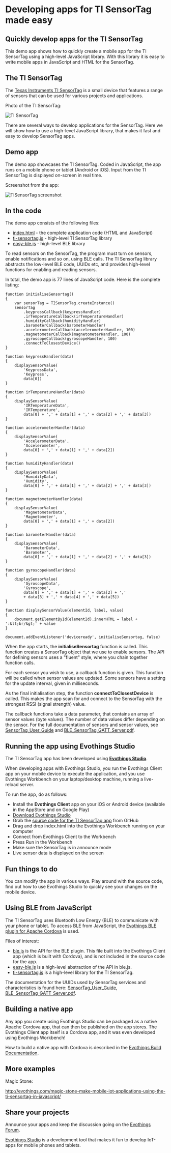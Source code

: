 # Developing apps for TI SensorTag made easy

## Quickly develop apps for the TI SensorTag

This demo app shows how to quickly create a mobile app for the TI SensorTag using a high-level JavaScript library. With this library it is easy to write mobile apps in JavaScript and HTML for the SensorTag.

## The TI SensorTag

The [Texas Instruments TI SensorTag](http://www.ti.com/ww/en/wireless_connectivity/sensortag/) is a small device that features a range of sensors that can be used for various projects and applications.

Photo of the TI SensorTag:

![TI SensorTag](TISensorTag600x400.png)

There are several ways to develop applications for the SensorTag. Here we will show how to use a high-level JavaScript library, that makes it fast and easy to develop SensorTag apps.

## Demo app

The demo app showcases the TI SensorTag. Coded in JavaScript, the app runs on a mobile phone or tablet (Android or iOS). Input from the TI SensorTag is displayed on-screen in real time.

Screenshot from the app:

![TISensorTag screenshot](TISensorTagScreenshot600x340.jpg)

## In the code

The demo app consists of the following files:

* [index.html]() - the complete application code (HTML and JavaScript)
* [ti-sensortag.js]() - high-level TI SensorTag library
* [easy-ble.js]() - high-level BLE library


To read sensors on the SensorTag, the program must turn on sensors, enable notifications and so on, using BLE calls. The  TI SensorTag library abstracts the low-level BLE code, UUIDs etc, and provides high-level functions for enabling and reading sensors.

In total, the demo app is 77 lines of JavaScript code. Here is the complete listing:

    function initialiseSensortag()
    {
        var sensorTag = TISensorTag.createInstance()
        sensorTag
            .keypressCallback(keypressHandler)
            .irTemperatureCallback(irTemperatureHandler)
            .humidityCallback(humidityHandler)
            .barometerCallback(barometerHandler)
            .accelerometerCallback(accelerometerHandler, 100)
            .magnetometerCallback(magnetometerHandler, 100)
            .gyroscopeCallback(gyroscopeHandler, 100)
            .connectToClosestDevice()
    }

    function keypressHandler(data)
    {
        displaySensorValue(
            'KeypressData',
            'Keypress',
            data[0])
    }

    function irTemperatureHandler(data)
    {
        displaySensorValue(
            'IRTemperatureData',
            'IRTemperature',
            data[0] + ',' + data[1] + ',' + data[2] + ',' + data[3])
    }

    function accelerometerHandler(data)
    {
        displaySensorValue(
            'AccelerometerData',
            'Accelerometer',
            data[0] + ',' + data[1] + ',' + data[2])
    }

    function humidityHandler(data)
    {
        displaySensorValue(
            'HumidityData',
            'Humidity',
            data[0] + ',' + data[1] + ',' + data[2] + ',' + data[3])
    }

    function magnetometerHandler(data)
    {
        displaySensorValue(
            'MagnetometerData',
            'Magnetometer',
            data[0] + ',' + data[1] + ',' + data[2])
    }

    function barometerHandler(data)
    {
        displaySensorValue(
            'BarometerData',
            'Barometer',
            data[0] + ',' + data[1] + ',' + data[2] + ',' + data[3])
    }

    function gyroscopeHandler(data)
    {
        displaySensorValue(
            'GyroscopeData',
            'Gyroscope',
            data[0] + ',' + data[1] + ',' + data[2] + ','
            + data[3] + ',' + data[4] + ',' + data[5])
    }

    function displaySensorValue(elementId, label, value)
    {
        document.getElementById(elementId).innerHTML = label + ':&lt;br/&gt;' + value
    }

    document.addEventListener('deviceready', initialiseSensortag, false)

When the app starts, the **initialiseSensortag** function is called. This function creates a SensorTag object that we use to enable sensors. The API for defining sensors uses a "fluent" style, where you chain together function calls.

For each sensor you wish to use, a callback function is given. This function will be called when sensor values are updated. Some sensors have a setting for the update interval, given in milliseconds.

As the final initialisation step, the function **connectToClosestDevice** is called. This makes the app scan for and connect to the SensorTag with the strongest RSSI (signal strength) value.

The callback functions take a data parameter, that contains an array of sensor values (byte values). The number of data values differ depending on the sensor. For the full documentation of sensors and sensor values, see  [SensorTag_User_Guide](http://processors.wiki.ti.com/index.php/SensorTag_User_Guide) and
[BLE_SensorTag_GATT_Server.pdf](http://processors.wiki.ti.com/index.php/File:BLE_SensorTag_GATT_Server.pdf).


## Running the app using Evothings Studio

The TI SensorTag app has been developed using [**Evothings Studio**](http://evothings.com/download).

When developing apps with Evothings Studio, you run the Evothings Client app on your mobile device to execute the application, and you use Evothings Workbench on your laptop/desktop machine, running a live-reload server.

To run the app, do as follows:

* Install the **Evothings Client** app on your iOS or Android device (available in the AppStore and on Google Play)
* [Download Evothings Studio](http://evothings.com/download)
* Grab the [source code for the TI SensorTag app](https://github.com/divineprog/evo-demos/tree/master/Demos2014/TISensorTag) from GitHub
* Drag and drop index.html into the Evothings Workbench running on your computer
* Connect from Evothings Client to the Workbench
* Press Run in the Workbench
* Make sure the SensorTag is in announce mode
* Live sensor data is displayed on the screen

## Fun things to do

You can modify the app in various ways. Play around with the source code, find out how to use Evothings Studio to quickly see your changes on the mobile device.

## Using BLE from JavaScript

The TI SensorTag uses Bluetooth Low Energy (BLE) to communicate with your phone or tablet. To access BLE from JavaScript, the [Evothings BLE plugin for Apache Cordova](https://github.com/evothings/cordova-ble) is used.

Files of interest:

* [ble.js](https://github.com/evothings/cordova-ble/blob/master/ble.js) is the API for the BLE plugin. This file built into the Evothings Client app (which is built with Cordova), and is not included in the source code for the app.
* [easy-ble.js](https://github.com/divineprog/evo-demos/blob/master/Demos2014/TISensorTag/easy-ble.js) is a high-level abstraction of the API in ble.js.
* [ti-sensortag.js](https://github.com/divineprog/evo-demos/blob/master/Demos2014/TISensorTag/ti-sensortag.js) is a high-level library for the TI SensorTag.

The documentation for the UUIDs used by SensorTag services and characteristics is found here: [SensorTag_User_Guide](http://processors.wiki.ti.com/index.php/SensorTag_User_Guide),
[BLE_SensorTag_GATT_Server.pdf](http://processors.wiki.ti.com/index.php/File:BLE_SensorTag_GATT_Server.pdf).

## Building a native app

Any app you create using Evothings Studio can be packaged as a native Apache Cordova app, that can then be published on the app stores. The Evothings Client app itself is a Cordova app, and it was even developed using Evothings Workbench!

How to build a native app with Cordova is described in the [Evothings Build Documentation](http://evomedia.evothings.com/doc/app-build.html).

## More examples

Magic Stone:

http://evothings.com/magic-stone-make-mobile-iot-applications-using-the-ti-sensortag-in-javascript/

## Share your projects

Announce your apps and keep the discussion going on the [Evothings Forum](http://forum.evothings.com/).

[Evothings Studio](http://evothings.com/) is a development tool that makes it fun to develop IoT-apps for mobile phones and tablets.

